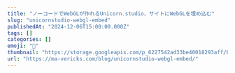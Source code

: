 ```yaml
---
title: "ノーコードでWebGLが作れるUnicorn.studio、サイトにWebGLを埋め込む"
slug: "unicornstudio-webgl-embed"
publishedAt: "2024-12-06T15:00:00.000Z"
tags: []
categories: []
emoji: "🐺"
thumbnail: "https://storage.googleapis.com/p_6227542ad33be40018293aff/bcb7e076-44e8-410d-b97e-b4bb3a7d9a4e/unicornstudio-webgl-embed.png"
url: "https://ma-vericks.com/blog/unicornstudio-webgl-embed/"
---
```


